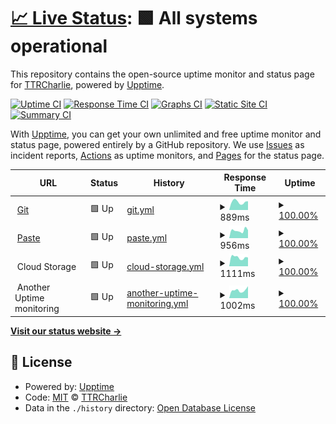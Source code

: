 # [📈 Live Status](https://status.charlie-cloud.hu): <!--live status--> **🟩 All systems operational**

This repository contains the open-source uptime monitor and status page for [TTRCharlie](https://status.charlie-cloud.hu), powered by [Upptime](https://github.com/upptime/upptime).

[![Uptime CI](https://github.com/TTRCharlie/Charlie-Cloud-Sites-Uptime/workflows/Uptime%20CI/badge.svg)](https://github.com/TTRCharlie/Charlie-Cloud-Sites-Uptime/actions?query=workflow%3A%22Uptime+CI%22)
[![Response Time CI](https://github.com/TTRCharlie/Charlie-Cloud-Sites-Uptime/workflows/Response%20Time%20CI/badge.svg)](https://github.com/TTRCharlie/Charlie-Cloud-Sites-Uptime/actions?query=workflow%3A%22Response+Time+CI%22)
[![Graphs CI](https://github.com/TTRCharlie/Charlie-Cloud-Sites-Uptime/workflows/Graphs%20CI/badge.svg)](https://github.com/TTRCharlie/Charlie-Cloud-Sites-Uptime/actions?query=workflow%3A%22Graphs+CI%22)
[![Static Site CI](https://github.com/TTRCharlie/Charlie-Cloud-Sites-Uptime/workflows/Static%20Site%20CI/badge.svg)](https://github.com/TTRCharlie/Charlie-Cloud-Sites-Uptime/actions?query=workflow%3A%22Static+Site+CI%22)
[![Summary CI](https://github.com/TTRCharlie/Charlie-Cloud-Sites-Uptime/workflows/Summary%20CI/badge.svg)](https://github.com/TTRCharlie/Charlie-Cloud-Sites-Uptime/actions?query=workflow%3A%22Summary+CI%22)

With [Upptime](https://upptime.js.org), you can get your own unlimited and free uptime monitor and status page, powered entirely by a GitHub repository. We use [Issues](https://github.com/TTRCharlie/Charlie-Cloud-Sites-Uptime/issues) as incident reports, [Actions](https://github.com/TTRCharlie/Charlie-Cloud-Sites-Uptime/actions) as uptime monitors, and [Pages](https://status.charlie-cloud.hu) for the status page.

<!--start: status pages-->
<!-- This summary is generated by Upptime (https://github.com/upptime/upptime) -->
<!-- Do not edit this manually, your changes will be overwritten -->
<!-- prettier-ignore -->
| URL | Status | History | Response Time | Uptime |
| --- | ------ | ------- | ------------- | ------ |
| <img alt="" src="https://icons.duckduckgo.com/ip3/git.charlie-cloud.hu.ico" height="13"> [Git](https://git.charlie-cloud.hu) | 🟩 Up | [git.yml](https://github.com/TTRCharlie/Charlie-Cloud-Sites-Uptime/commits/HEAD/history/git.yml) | <details><summary><img alt="Response time graph" src="./graphs/git/response-time-week.png" height="20"> 889ms</summary><br><a href="https://status.charlie-cloud.hu/history/git"><img alt="Response time 981" src="https://img.shields.io/endpoint?url=https%3A%2F%2Fraw.githubusercontent.com%2FTTRCharlie%2FCharlie-Cloud-Sites-Uptime%2FHEAD%2Fapi%2Fgit%2Fresponse-time.json"></a><br><a href="https://status.charlie-cloud.hu/history/git"><img alt="24-hour response time 967" src="https://img.shields.io/endpoint?url=https%3A%2F%2Fraw.githubusercontent.com%2FTTRCharlie%2FCharlie-Cloud-Sites-Uptime%2FHEAD%2Fapi%2Fgit%2Fresponse-time-day.json"></a><br><a href="https://status.charlie-cloud.hu/history/git"><img alt="7-day response time 889" src="https://img.shields.io/endpoint?url=https%3A%2F%2Fraw.githubusercontent.com%2FTTRCharlie%2FCharlie-Cloud-Sites-Uptime%2FHEAD%2Fapi%2Fgit%2Fresponse-time-week.json"></a><br><a href="https://status.charlie-cloud.hu/history/git"><img alt="30-day response time 926" src="https://img.shields.io/endpoint?url=https%3A%2F%2Fraw.githubusercontent.com%2FTTRCharlie%2FCharlie-Cloud-Sites-Uptime%2FHEAD%2Fapi%2Fgit%2Fresponse-time-month.json"></a><br><a href="https://status.charlie-cloud.hu/history/git"><img alt="1-year response time 1045" src="https://img.shields.io/endpoint?url=https%3A%2F%2Fraw.githubusercontent.com%2FTTRCharlie%2FCharlie-Cloud-Sites-Uptime%2FHEAD%2Fapi%2Fgit%2Fresponse-time-year.json"></a></details> | <details><summary><a href="https://status.charlie-cloud.hu/history/git">100.00%</a></summary><a href="https://status.charlie-cloud.hu/history/git"><img alt="All-time uptime 99.96%" src="https://img.shields.io/endpoint?url=https%3A%2F%2Fraw.githubusercontent.com%2FTTRCharlie%2FCharlie-Cloud-Sites-Uptime%2FHEAD%2Fapi%2Fgit%2Fuptime.json"></a><br><a href="https://status.charlie-cloud.hu/history/git"><img alt="24-hour uptime 100.00%" src="https://img.shields.io/endpoint?url=https%3A%2F%2Fraw.githubusercontent.com%2FTTRCharlie%2FCharlie-Cloud-Sites-Uptime%2FHEAD%2Fapi%2Fgit%2Fuptime-day.json"></a><br><a href="https://status.charlie-cloud.hu/history/git"><img alt="7-day uptime 100.00%" src="https://img.shields.io/endpoint?url=https%3A%2F%2Fraw.githubusercontent.com%2FTTRCharlie%2FCharlie-Cloud-Sites-Uptime%2FHEAD%2Fapi%2Fgit%2Fuptime-week.json"></a><br><a href="https://status.charlie-cloud.hu/history/git"><img alt="30-day uptime 100.00%" src="https://img.shields.io/endpoint?url=https%3A%2F%2Fraw.githubusercontent.com%2FTTRCharlie%2FCharlie-Cloud-Sites-Uptime%2FHEAD%2Fapi%2Fgit%2Fuptime-month.json"></a><br><a href="https://status.charlie-cloud.hu/history/git"><img alt="1-year uptime 99.96%" src="https://img.shields.io/endpoint?url=https%3A%2F%2Fraw.githubusercontent.com%2FTTRCharlie%2FCharlie-Cloud-Sites-Uptime%2FHEAD%2Fapi%2Fgit%2Fuptime-year.json"></a></details>
| <img alt="" src="https://icons.duckduckgo.com/ip3/paste.charlie-cloud.hu.ico" height="13"> [Paste](https://paste.charlie-cloud.hu) | 🟩 Up | [paste.yml](https://github.com/TTRCharlie/Charlie-Cloud-Sites-Uptime/commits/HEAD/history/paste.yml) | <details><summary><img alt="Response time graph" src="./graphs/paste/response-time-week.png" height="20"> 956ms</summary><br><a href="https://status.charlie-cloud.hu/history/paste"><img alt="Response time 796" src="https://img.shields.io/endpoint?url=https%3A%2F%2Fraw.githubusercontent.com%2FTTRCharlie%2FCharlie-Cloud-Sites-Uptime%2FHEAD%2Fapi%2Fpaste%2Fresponse-time.json"></a><br><a href="https://status.charlie-cloud.hu/history/paste"><img alt="24-hour response time 992" src="https://img.shields.io/endpoint?url=https%3A%2F%2Fraw.githubusercontent.com%2FTTRCharlie%2FCharlie-Cloud-Sites-Uptime%2FHEAD%2Fapi%2Fpaste%2Fresponse-time-day.json"></a><br><a href="https://status.charlie-cloud.hu/history/paste"><img alt="7-day response time 956" src="https://img.shields.io/endpoint?url=https%3A%2F%2Fraw.githubusercontent.com%2FTTRCharlie%2FCharlie-Cloud-Sites-Uptime%2FHEAD%2Fapi%2Fpaste%2Fresponse-time-week.json"></a><br><a href="https://status.charlie-cloud.hu/history/paste"><img alt="30-day response time 919" src="https://img.shields.io/endpoint?url=https%3A%2F%2Fraw.githubusercontent.com%2FTTRCharlie%2FCharlie-Cloud-Sites-Uptime%2FHEAD%2Fapi%2Fpaste%2Fresponse-time-month.json"></a><br><a href="https://status.charlie-cloud.hu/history/paste"><img alt="1-year response time 801" src="https://img.shields.io/endpoint?url=https%3A%2F%2Fraw.githubusercontent.com%2FTTRCharlie%2FCharlie-Cloud-Sites-Uptime%2FHEAD%2Fapi%2Fpaste%2Fresponse-time-year.json"></a></details> | <details><summary><a href="https://status.charlie-cloud.hu/history/paste">100.00%</a></summary><a href="https://status.charlie-cloud.hu/history/paste"><img alt="All-time uptime 99.96%" src="https://img.shields.io/endpoint?url=https%3A%2F%2Fraw.githubusercontent.com%2FTTRCharlie%2FCharlie-Cloud-Sites-Uptime%2FHEAD%2Fapi%2Fpaste%2Fuptime.json"></a><br><a href="https://status.charlie-cloud.hu/history/paste"><img alt="24-hour uptime 100.00%" src="https://img.shields.io/endpoint?url=https%3A%2F%2Fraw.githubusercontent.com%2FTTRCharlie%2FCharlie-Cloud-Sites-Uptime%2FHEAD%2Fapi%2Fpaste%2Fuptime-day.json"></a><br><a href="https://status.charlie-cloud.hu/history/paste"><img alt="7-day uptime 100.00%" src="https://img.shields.io/endpoint?url=https%3A%2F%2Fraw.githubusercontent.com%2FTTRCharlie%2FCharlie-Cloud-Sites-Uptime%2FHEAD%2Fapi%2Fpaste%2Fuptime-week.json"></a><br><a href="https://status.charlie-cloud.hu/history/paste"><img alt="30-day uptime 100.00%" src="https://img.shields.io/endpoint?url=https%3A%2F%2Fraw.githubusercontent.com%2FTTRCharlie%2FCharlie-Cloud-Sites-Uptime%2FHEAD%2Fapi%2Fpaste%2Fuptime-month.json"></a><br><a href="https://status.charlie-cloud.hu/history/paste"><img alt="1-year uptime 99.98%" src="https://img.shields.io/endpoint?url=https%3A%2F%2Fraw.githubusercontent.com%2FTTRCharlie%2FCharlie-Cloud-Sites-Uptime%2FHEAD%2Fapi%2Fpaste%2Fuptime-year.json"></a></details>
| <img alt="" src="https://icons.duckduckgo.com/ip3/null.ico" height="13"> Cloud Storage | 🟩 Up | [cloud-storage.yml](https://github.com/TTRCharlie/Charlie-Cloud-Sites-Uptime/commits/HEAD/history/cloud-storage.yml) | <details><summary><img alt="Response time graph" src="./graphs/cloud-storage/response-time-week.png" height="20"> 1111ms</summary><br><a href="https://status.charlie-cloud.hu/history/cloud-storage"><img alt="Response time 950" src="https://img.shields.io/endpoint?url=https%3A%2F%2Fraw.githubusercontent.com%2FTTRCharlie%2FCharlie-Cloud-Sites-Uptime%2FHEAD%2Fapi%2Fcloud-storage%2Fresponse-time.json"></a><br><a href="https://status.charlie-cloud.hu/history/cloud-storage"><img alt="24-hour response time 1100" src="https://img.shields.io/endpoint?url=https%3A%2F%2Fraw.githubusercontent.com%2FTTRCharlie%2FCharlie-Cloud-Sites-Uptime%2FHEAD%2Fapi%2Fcloud-storage%2Fresponse-time-day.json"></a><br><a href="https://status.charlie-cloud.hu/history/cloud-storage"><img alt="7-day response time 1111" src="https://img.shields.io/endpoint?url=https%3A%2F%2Fraw.githubusercontent.com%2FTTRCharlie%2FCharlie-Cloud-Sites-Uptime%2FHEAD%2Fapi%2Fcloud-storage%2Fresponse-time-week.json"></a><br><a href="https://status.charlie-cloud.hu/history/cloud-storage"><img alt="30-day response time 1151" src="https://img.shields.io/endpoint?url=https%3A%2F%2Fraw.githubusercontent.com%2FTTRCharlie%2FCharlie-Cloud-Sites-Uptime%2FHEAD%2Fapi%2Fcloud-storage%2Fresponse-time-month.json"></a><br><a href="https://status.charlie-cloud.hu/history/cloud-storage"><img alt="1-year response time 1002" src="https://img.shields.io/endpoint?url=https%3A%2F%2Fraw.githubusercontent.com%2FTTRCharlie%2FCharlie-Cloud-Sites-Uptime%2FHEAD%2Fapi%2Fcloud-storage%2Fresponse-time-year.json"></a></details> | <details><summary><a href="https://status.charlie-cloud.hu/history/cloud-storage">100.00%</a></summary><a href="https://status.charlie-cloud.hu/history/cloud-storage"><img alt="All-time uptime 99.84%" src="https://img.shields.io/endpoint?url=https%3A%2F%2Fraw.githubusercontent.com%2FTTRCharlie%2FCharlie-Cloud-Sites-Uptime%2FHEAD%2Fapi%2Fcloud-storage%2Fuptime.json"></a><br><a href="https://status.charlie-cloud.hu/history/cloud-storage"><img alt="24-hour uptime 100.00%" src="https://img.shields.io/endpoint?url=https%3A%2F%2Fraw.githubusercontent.com%2FTTRCharlie%2FCharlie-Cloud-Sites-Uptime%2FHEAD%2Fapi%2Fcloud-storage%2Fuptime-day.json"></a><br><a href="https://status.charlie-cloud.hu/history/cloud-storage"><img alt="7-day uptime 100.00%" src="https://img.shields.io/endpoint?url=https%3A%2F%2Fraw.githubusercontent.com%2FTTRCharlie%2FCharlie-Cloud-Sites-Uptime%2FHEAD%2Fapi%2Fcloud-storage%2Fuptime-week.json"></a><br><a href="https://status.charlie-cloud.hu/history/cloud-storage"><img alt="30-day uptime 100.00%" src="https://img.shields.io/endpoint?url=https%3A%2F%2Fraw.githubusercontent.com%2FTTRCharlie%2FCharlie-Cloud-Sites-Uptime%2FHEAD%2Fapi%2Fcloud-storage%2Fuptime-month.json"></a><br><a href="https://status.charlie-cloud.hu/history/cloud-storage"><img alt="1-year uptime 99.76%" src="https://img.shields.io/endpoint?url=https%3A%2F%2Fraw.githubusercontent.com%2FTTRCharlie%2FCharlie-Cloud-Sites-Uptime%2FHEAD%2Fapi%2Fcloud-storage%2Fuptime-year.json"></a></details>
| <img alt="" src="https://icons.duckduckgo.com/ip3/null.ico" height="13"> Another Uptime monitoring | 🟩 Up | [another-uptime-monitoring.yml](https://github.com/TTRCharlie/Charlie-Cloud-Sites-Uptime/commits/HEAD/history/another-uptime-monitoring.yml) | <details><summary><img alt="Response time graph" src="./graphs/another-uptime-monitoring/response-time-week.png" height="20"> 1002ms</summary><br><a href="https://status.charlie-cloud.hu/history/another-uptime-monitoring"><img alt="Response time 929" src="https://img.shields.io/endpoint?url=https%3A%2F%2Fraw.githubusercontent.com%2FTTRCharlie%2FCharlie-Cloud-Sites-Uptime%2FHEAD%2Fapi%2Fanother-uptime-monitoring%2Fresponse-time.json"></a><br><a href="https://status.charlie-cloud.hu/history/another-uptime-monitoring"><img alt="24-hour response time 1503" src="https://img.shields.io/endpoint?url=https%3A%2F%2Fraw.githubusercontent.com%2FTTRCharlie%2FCharlie-Cloud-Sites-Uptime%2FHEAD%2Fapi%2Fanother-uptime-monitoring%2Fresponse-time-day.json"></a><br><a href="https://status.charlie-cloud.hu/history/another-uptime-monitoring"><img alt="7-day response time 1002" src="https://img.shields.io/endpoint?url=https%3A%2F%2Fraw.githubusercontent.com%2FTTRCharlie%2FCharlie-Cloud-Sites-Uptime%2FHEAD%2Fapi%2Fanother-uptime-monitoring%2Fresponse-time-week.json"></a><br><a href="https://status.charlie-cloud.hu/history/another-uptime-monitoring"><img alt="30-day response time 941" src="https://img.shields.io/endpoint?url=https%3A%2F%2Fraw.githubusercontent.com%2FTTRCharlie%2FCharlie-Cloud-Sites-Uptime%2FHEAD%2Fapi%2Fanother-uptime-monitoring%2Fresponse-time-month.json"></a><br><a href="https://status.charlie-cloud.hu/history/another-uptime-monitoring"><img alt="1-year response time 955" src="https://img.shields.io/endpoint?url=https%3A%2F%2Fraw.githubusercontent.com%2FTTRCharlie%2FCharlie-Cloud-Sites-Uptime%2FHEAD%2Fapi%2Fanother-uptime-monitoring%2Fresponse-time-year.json"></a></details> | <details><summary><a href="https://status.charlie-cloud.hu/history/another-uptime-monitoring">100.00%</a></summary><a href="https://status.charlie-cloud.hu/history/another-uptime-monitoring"><img alt="All-time uptime 99.91%" src="https://img.shields.io/endpoint?url=https%3A%2F%2Fraw.githubusercontent.com%2FTTRCharlie%2FCharlie-Cloud-Sites-Uptime%2FHEAD%2Fapi%2Fanother-uptime-monitoring%2Fuptime.json"></a><br><a href="https://status.charlie-cloud.hu/history/another-uptime-monitoring"><img alt="24-hour uptime 100.00%" src="https://img.shields.io/endpoint?url=https%3A%2F%2Fraw.githubusercontent.com%2FTTRCharlie%2FCharlie-Cloud-Sites-Uptime%2FHEAD%2Fapi%2Fanother-uptime-monitoring%2Fuptime-day.json"></a><br><a href="https://status.charlie-cloud.hu/history/another-uptime-monitoring"><img alt="7-day uptime 100.00%" src="https://img.shields.io/endpoint?url=https%3A%2F%2Fraw.githubusercontent.com%2FTTRCharlie%2FCharlie-Cloud-Sites-Uptime%2FHEAD%2Fapi%2Fanother-uptime-monitoring%2Fuptime-week.json"></a><br><a href="https://status.charlie-cloud.hu/history/another-uptime-monitoring"><img alt="30-day uptime 100.00%" src="https://img.shields.io/endpoint?url=https%3A%2F%2Fraw.githubusercontent.com%2FTTRCharlie%2FCharlie-Cloud-Sites-Uptime%2FHEAD%2Fapi%2Fanother-uptime-monitoring%2Fuptime-month.json"></a><br><a href="https://status.charlie-cloud.hu/history/another-uptime-monitoring"><img alt="1-year uptime 99.91%" src="https://img.shields.io/endpoint?url=https%3A%2F%2Fraw.githubusercontent.com%2FTTRCharlie%2FCharlie-Cloud-Sites-Uptime%2FHEAD%2Fapi%2Fanother-uptime-monitoring%2Fuptime-year.json"></a></details>

<!--end: status pages-->

[**Visit our status website →**](https://status.charlie-cloud.hu)

## 📄 License

- Powered by: [Upptime](https://github.com/upptime/upptime)
- Code: [MIT](./LICENSE) © [TTRCharlie](https://status.charlie-cloud.hu)
- Data in the `./history` directory: [Open Database License](https://opendatacommons.org/licenses/odbl/1-0/)
